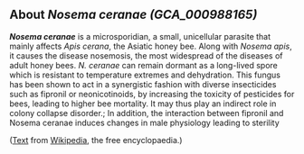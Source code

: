 About *Nosema ceranae (GCA\_000988165)* 
---------------------------------------



***Nosema ceranae*** is a microsporidian, a small, unicellular parasite
that mainly affects *Apis cerana*, the Asiatic honey bee. Along with
*Nosema apis*, it causes the disease nosemosis, the most widespread of
the diseases of adult honey bees. *N. ceranae* can remain dormant as a
long-lived spore which is resistant to temperature extremes and
dehydration. This fungus has been shown to act in a synergistic fashion
with diverse insecticides such as fipronil or neonicotinoids, by
increasing the toxicity of pesticides for bees, leading to higher bee
mortality. It may thus play an indirect role in colony collapse
disorder.; In addition, the interaction between fipronil and Nosema
ceranae induces changes in male physiology leading to sterility

([Text](http://en.wikipedia.org/wiki/Nosema_ceranae) from
[Wikipedia](http://en.wikipedia.org/), the free encyclopaedia.)
